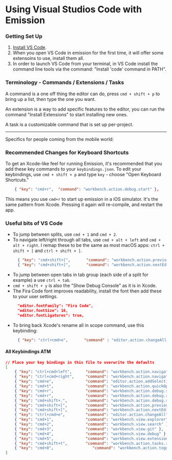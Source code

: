 # Using Visual Studios Code with Emission

### Getting Set Up

1. [Install VS Code](https://code.visualstudio.com).
1. When you open VS Code in emission for the first time, it will offer some extensoins to use, install them all.
1. In order to launch VS Code from your terminal, in VS Code install the command line tools via the command: "Install 'code' command in PATH".

### Terminology - Commands / Extensions / Tasks

A command is a one off thing the editor can do, press  `cmd + shift + p` to bring up a list, then type the one you want.

An extension is a way to add specific features to the editor, you can run the command "Install Extensions" to start installing new ones.

A task is a customizable command that is set up per-project.

---

Specifics for people coming from the mobile world:

### Recommended Changes for Keyboard Shortcuts

To get an Xcode-like feel for running Emission, it's recommended that you add these key commands to your `keybindings.json`.  To edit your keybindings, use `cmd + shift + p` and type `key` - choose "Open Keyboard Shortcuts."

``` json
    { "key": "cmd+r",  "command": "workbench.action.debug.start" },
```

This means you use `cmd+r` to start up emission in a iOS simulator. It's the same pattern from Xcode. Pressing it again will re-compile, and restart the app.

### Useful bits of VS Code

* To jump between splits, use `cmd + 1` and `cmd + 2`.
* To navigate left/right through all tabs, use `cmd + alt + left` and `cmd + alt + right`. I remap these to be the same as most macOS apps: `ctrl + shift + [` and `ctrl + shift + ]`.
  ```json
    { "key": "cmd+shift+[",       "command": "workbench.action.previousEditor" },
    { "key": "cmd+shift+]",       "command": "workbench.action.nextEditor" },

  ```
* To jump between open tabs in tab group (each side of a split for example) a use `ctrl + tab`.
* `cmd + shift + y` is also the "Show Debug Console" as it is in Xcode.
* The Fira Code font improves readability, install the font then add these to your user settings.
  ```json
    "editor.fontFamily": "Fira Code",
    "editor.fontSize": 16,
    "editor.fontLigatures": true,
  ```
* To bring back Xcode's rename all in scope command, use this keybinding:
  ```json
    { "key": "ctrl+cmd+e",       "command" : "editor.action.changeAll" }
  ```

#### All Keybindings ATM

```json
// Place your key bindings in this file to overwrite the defaults
[
    { "key": "ctrl+cmd+left",      "command": "workbench.action.navigateBack" },
    { "key": "ctrl+cmd+right",     "command": "workbench.action.navigateForward" },
    { "key": "cmd+e",              "command": "editor.action.addSelectionToNextFindMatch"},
    { "key": "cmd+t",              "command": "workbench.action.quickOpen" },
    { "key": "cmd+r",              "command": "workbench.action.debug.start", "when": "!inDebugMode" },
    { "key": "cmd+r",              "command": "workbench.action.debug.restart", "when": "inDebugMode" },
    { "key": "cmd+shift+.",        "command": "workbench.action.debug.stop" },
    { "key": "cmd+shift+[",        "command": "workbench.action.previousEditor" },
    { "key": "cmd+shift+]",        "command": "workbench.action.nextEditor" },
    { "key": "ctrl+cmd+e",         "command": "editor.action.changeAll"},
    { "key": "cmd+1",              "command": "workbench.view.explorer" },
    { "key": "cmd+2",              "command": "workbench.view.search" },
    { "key": "cmd+3",              "command": "workbench.view.git" },
    { "key": "cmd+4",              "command": "workbench.view.debug" },
    { "key": "cmd+5",              "command": "workbench.view.extensions" },
    { "key": "cmd+shift+t",        "command": "workbench.action.tasks.runTask" },
    { "key": "cmd+0",                 "command": "workbench.action.toggleSidebarVisibility" },
]
```

